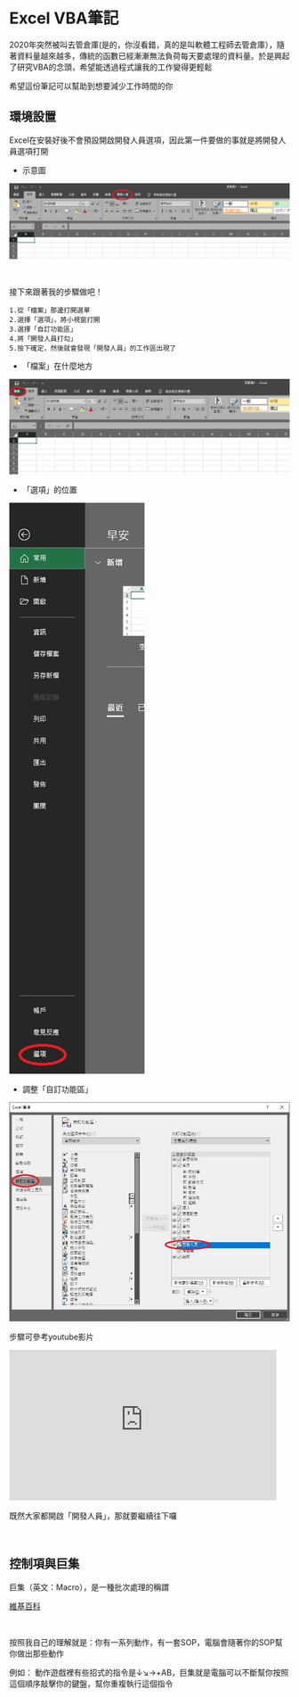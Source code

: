 # Excel VBA筆記

2020年突然被叫去管倉庫(是的，你沒看錯，真的是叫軟體工程師去管倉庫），隨著資料量越來越多，傳統的函數已經漸漸無法負荷每天要處理的資料量。於是興起了研究VBA的念頭，希望能透過程式讓我的工作變得更輕鬆

希望這份筆記可以幫助到想要減少工作時間的你

## 環境設置

Excel在安裝好後不會預設開啟開發人員選項，因此第一件要做的事就是將開發人員選項打開

- 示意圖

![image](./img/開發人員in功能區.jpg)

<br/>

接下來跟著我的步驟做吧！

    1.從「檔案」那邊打開選單
    2.選擇「選項」，將小視窗打開
    3.選擇「自訂功能區」
    4.將「開發人員打勾」
    5.按下確定，然後就會發現「開發人員」的工作區出現了


* 「檔案」在什麼地方

![image](./img/ch0_前置準備/檔案在功能區中的位置.jpg)

- 「選項」的位置

![image](./img/ch0_前置準備/選項的位置.jpg)

- 調整「自訂功能區」

![image](./img/ch0_前置準備/自訂功能區的設定.jpg)

步驟可參考youtube影片

<iframe width="480" height="270" src="https://www.youtube-nocookie.com/embed/Koe_JvnvAcY" frameborder="0" allow="accelerometer; autoplay; clipboard-write; encrypted-media; gyroscope; picture-in-picture" allowfullscreen></iframe>

<br/>

既然大家都開啟「開發人員」，那就要繼續往下囉

<br/>

## 控制項與巨集

巨集（英文：Macro），是一種批次處理的稱謂

[維基百科](https://zh.wikipedia.org/wiki/%E5%B7%A8%E9%9B%86)

<br/>

按照我自己的理解就是：你有一系列動作，有一套SOP，電腦會隨著你的SOP幫你做出那些動作

例如：
動作遊戲裡有些招式的指令是↓↘→+AB，巨集就是電腦可以不斷幫你按照這個順序敲擊你的鍵盤，幫你重複執行這個指令
